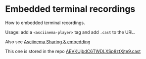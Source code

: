 # Embedded terminal recordings

How to embedded terminal recordings.

Usage: add a `<asciinema-player>` tag and add `.cast` to the URL.

Also see [Asciinema Sharing & embedding](https://asciinema.org/docs/embedding)

<asciinema-player autoplay=true src="https://asciinema.org/a/zCvjeHHwMt70RHJn6l81XjLn0.cast"></asciinema-player>

<asciinema-player autoplay=true cols="40" rows="12" src="https://asciinema.org/a/zCvjeHHwMt70RHJn6l81XjLn0.cast"></asciinema-player>

<asciinema-player autoplay=true loop=true src="https://asciinema.org/a/AEVKUjbdC6TWDLXSp8ztXjte9.cast"></asciinema-player>

This one is stored in the repo [AEVKUjbdC6TWDLXSp8ztXjte9.cast](/assets/asciinema/AEVKUjbdC6TWDLXSp8ztXjte9.cast)

<asciinema-player autoplay=true loop=true src="/assets/asciinema/AEVKUjbdC6TWDLXSp8ztXjte9.cast"></asciinema-player>

